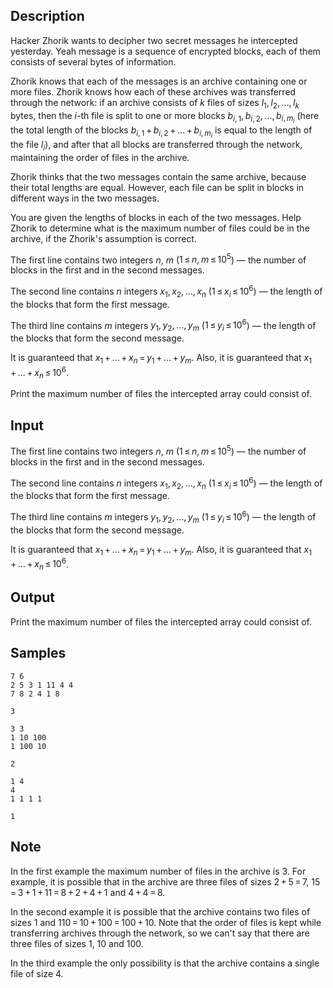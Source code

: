 ## Description

<div><p>Hacker Zhorik wants to decipher two secret messages he intercepted yesterday. Yeah message is a sequence of encrypted blocks, each of them consists of several bytes of information.</p><p>Zhorik knows that each of the messages is an archive containing one or more files. Zhorik knows how each of these archives was transferred through the network: if an archive consists of <span class="tex-span"><i>k</i></span> files of sizes <span class="tex-span"><i>l</i><sub class="lower-index">1</sub>, <i>l</i><sub class="lower-index">2</sub>, ..., <i>l</i><sub class="lower-index"><i>k</i></sub></span> bytes, then the <span class="tex-span"><i>i</i></span>-th file is split to one or more blocks <span class="tex-span"><i>b</i><sub class="lower-index"><i>i</i>, 1</sub>, <i>b</i><sub class="lower-index"><i>i</i>, 2</sub>, ..., <i>b</i><sub class="lower-index"><i>i</i>, <i>m</i><sub class="lower-index"><i>i</i></sub></sub></span> (here the total length of the blocks <span class="tex-span"><i>b</i><sub class="lower-index"><i>i</i>, 1</sub> + <i>b</i><sub class="lower-index"><i>i</i>, 2</sub> + ... + <i>b</i><sub class="lower-index"><i>i</i>, <i>m</i><sub class="lower-index"><i>i</i></sub></sub></span> is equal to the length of the file <span class="tex-span"><i>l</i><sub class="lower-index"><i>i</i></sub></span>), and after that all blocks are transferred through the network, maintaining the order of files in the archive.</p><p>Zhorik thinks that the two messages contain the same archive, because their total lengths are equal. However, each file can be split in blocks in different ways in the two messages.</p><p>You are given the lengths of blocks in each of the two messages. Help Zhorik to determine what is the maximum number of files could be in the archive, if the Zhorik's assumption is correct.</p></div><div class="input-specification"><p>The first line contains two integers <span class="tex-span"><i>n</i></span>, <span class="tex-span"><i>m</i></span> (<span class="tex-span">1 ≤ <i>n</i>, <i>m</i> ≤ 10<sup class="upper-index">5</sup></span>) — the number of blocks in the first and in the second messages.</p><p>The second line contains <span class="tex-span"><i>n</i></span> integers <span class="tex-span"><i>x</i><sub class="lower-index">1</sub>, <i>x</i><sub class="lower-index">2</sub>, ..., <i>x</i><sub class="lower-index"><i>n</i></sub></span> (<span class="tex-span">1 ≤ <i>x</i><sub class="lower-index"><i>i</i></sub> ≤ 10<sup class="upper-index">6</sup></span>) — the length of the blocks that form the first message.</p><p>The third line contains <span class="tex-span"><i>m</i></span> integers <span class="tex-span"><i>y</i><sub class="lower-index">1</sub>, <i>y</i><sub class="lower-index">2</sub>, ..., <i>y</i><sub class="lower-index"><i>m</i></sub></span> (<span class="tex-span">1 ≤ <i>y</i><sub class="lower-index"><i>i</i></sub> ≤ 10<sup class="upper-index">6</sup></span>) — the length of the blocks that form the second message.</p><p>It is guaranteed that <span class="tex-span"><i>x</i><sub class="lower-index">1</sub> + ... + <i>x</i><sub class="lower-index"><i>n</i></sub> = <i>y</i><sub class="lower-index">1</sub> + ... + <i>y</i><sub class="lower-index"><i>m</i></sub></span>. <span class="tex-font-style-bf">Also, it is guaranteed that <span class="tex-span"><i>x</i><sub class="lower-index">1</sub> + ... + <i>x</i><sub class="lower-index"><i>n</i></sub> ≤ 10<sup class="upper-index">6</sup></span>.</span></p></div><div class="output-specification"><p>Print the maximum number of files the intercepted array could consist of.</p></div>

## Input

<p>The first line contains two integers <span class="tex-span"><i>n</i></span>, <span class="tex-span"><i>m</i></span> (<span class="tex-span">1 ≤ <i>n</i>, <i>m</i> ≤ 10<sup class="upper-index">5</sup></span>) — the number of blocks in the first and in the second messages.</p><p>The second line contains <span class="tex-span"><i>n</i></span> integers <span class="tex-span"><i>x</i><sub class="lower-index">1</sub>, <i>x</i><sub class="lower-index">2</sub>, ..., <i>x</i><sub class="lower-index"><i>n</i></sub></span> (<span class="tex-span">1 ≤ <i>x</i><sub class="lower-index"><i>i</i></sub> ≤ 10<sup class="upper-index">6</sup></span>) — the length of the blocks that form the first message.</p><p>The third line contains <span class="tex-span"><i>m</i></span> integers <span class="tex-span"><i>y</i><sub class="lower-index">1</sub>, <i>y</i><sub class="lower-index">2</sub>, ..., <i>y</i><sub class="lower-index"><i>m</i></sub></span> (<span class="tex-span">1 ≤ <i>y</i><sub class="lower-index"><i>i</i></sub> ≤ 10<sup class="upper-index">6</sup></span>) — the length of the blocks that form the second message.</p><p>It is guaranteed that <span class="tex-span"><i>x</i><sub class="lower-index">1</sub> + ... + <i>x</i><sub class="lower-index"><i>n</i></sub> = <i>y</i><sub class="lower-index">1</sub> + ... + <i>y</i><sub class="lower-index"><i>m</i></sub></span>. <span class="tex-font-style-bf">Also, it is guaranteed that <span class="tex-span"><i>x</i><sub class="lower-index">1</sub> + ... + <i>x</i><sub class="lower-index"><i>n</i></sub> ≤ 10<sup class="upper-index">6</sup></span>.</span></p>

## Output

<p>Print the maximum number of files the intercepted array could consist of.</p>

## Samples

```input1
7 6
2 5 3 1 11 4 4
7 8 2 4 1 8

```

```output1
3

```






```input2
3 3
1 10 100
1 100 10

```

```output2
2

```






```input3
1 4
4
1 1 1 1

```

```output3
1

```




## Note

<p>In the first example the maximum number of files in the archive is 3. For example, it is possible that in the archive are three files of sizes <span class="tex-span">2 + 5 = 7</span>, <span class="tex-span">15 = 3 + 1 + 11 = 8 + 2 + 4 + 1</span> and <span class="tex-span">4 + 4 = 8</span>.</p><p>In the second example it is possible that the archive contains two files of sizes <span class="tex-span">1</span> and <span class="tex-span">110 = 10 + 100 = 100 + 10</span>. Note that the order of files is kept while transferring archives through the network, so we can't say that there are three files of sizes <span class="tex-span">1</span>, <span class="tex-span">10</span> and <span class="tex-span">100</span>.</p><p>In the third example the only possibility is that the archive contains a single file of size <span class="tex-span">4</span>.</p>
